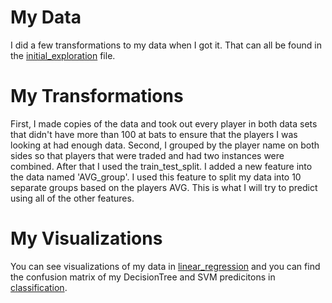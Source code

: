 # My Data
I did a few transformations to my data when I got it. That can all be found in the [initial_exploration](https://github.com/44-566-Machine-Learning-F23/ml-project-cmcclintock01/blob/master/initial_exploration.ipynb) file. 
# My Transformations
First, I made copies of the data and took out every player in both data sets that didn't have more than 100 at bats to ensure that the players I was looking at had enough data. Second, I grouped by the player name on both sides so that players that were traded and had two instances were combined. After that I used the train_test_split.
I added a new feature into the data named 'AVG_group'. I used this feature to split my data into 10 separate groups based on the players AVG. This is what I will try to predict using all of the other features.
# My Visualizations
You can see visualizations of my data in [linear_regression](https://github.com/44-566-Machine-Learning-F23/ml-project-cmcclintock01/blob/master/linear_regression.ipynb) and you can find the confusion matrix of my DecisionTree and SVM predicitons in [classification](https://github.com/44-566-Machine-Learning-F23/ml-project-cmcclintock01/blob/master/classification.ipynb).
